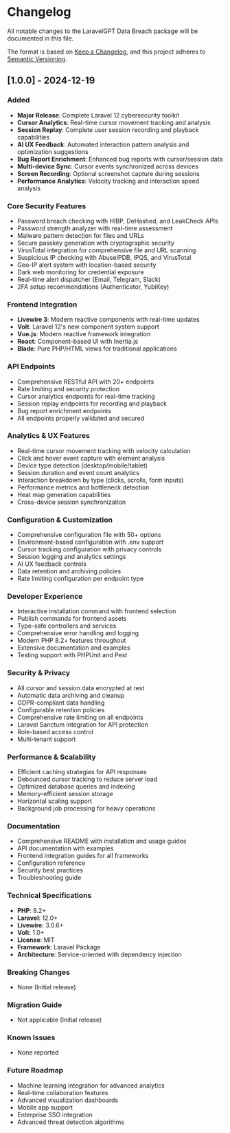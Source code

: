 # Changelog

All notable changes to the LaravelGPT Data Breach package will be documented in this file.

The format is based on [Keep a Changelog](https://keepachangelog.com/en/1.0.0/),
and this project adheres to [Semantic Versioning](https://semver.org/spec/v2.0.0.html).

## [1.0.0] - 2024-12-19

### Added
- **Major Release**: Complete Laravel 12 cybersecurity toolkit
- **Cursor Analytics**: Real-time cursor movement tracking and analysis
- **Session Replay**: Complete user session recording and playback capabilities
- **AI UX Feedback**: Automated interaction pattern analysis and optimization suggestions
- **Bug Report Enrichment**: Enhanced bug reports with cursor/session data
- **Multi-device Sync**: Cursor events synchronized across devices
- **Screen Recording**: Optional screenshot capture during sessions
- **Performance Analytics**: Velocity tracking and interaction speed analysis

### Core Security Features
- Password breach checking with HIBP, DeHashed, and LeakCheck APIs
- Password strength analyzer with real-time assessment
- Malware pattern detection for files and URLs
- Secure passkey generation with cryptographic security
- VirusTotal integration for comprehensive file and URL scanning
- Suspicious IP checking with AbuseIPDB, IPQS, and VirusTotal
- Geo-IP alert system with location-based security
- Dark web monitoring for credential exposure
- Real-time alert dispatcher (Email, Telegram, Slack)
- 2FA setup recommendations (Authenticator, YubiKey)

### Frontend Integration
- **Livewire 3**: Modern reactive components with real-time updates
- **Volt**: Laravel 12's new component system support
- **Vue.js**: Modern reactive framework integration
- **React**: Component-based UI with Inertia.js
- **Blade**: Pure PHP/HTML views for traditional applications

### API Endpoints
- Comprehensive RESTful API with 20+ endpoints
- Rate limiting and security protection
- Cursor analytics endpoints for real-time tracking
- Session replay endpoints for recording and playback
- Bug report enrichment endpoints
- All endpoints properly validated and secured

### Analytics & UX Features
- Real-time cursor movement tracking with velocity calculation
- Click and hover event capture with element analysis
- Device type detection (desktop/mobile/tablet)
- Session duration and event count analytics
- Interaction breakdown by type (clicks, scrolls, form inputs)
- Performance metrics and bottleneck detection
- Heat map generation capabilities
- Cross-device session synchronization

### Configuration & Customization
- Comprehensive configuration file with 50+ options
- Environment-based configuration with .env support
- Cursor tracking configuration with privacy controls
- Session logging and analytics settings
- AI UX feedback controls
- Data retention and archiving policies
- Rate limiting configuration per endpoint type

### Developer Experience
- Interactive installation command with frontend selection
- Publish commands for frontend assets
- Type-safe controllers and services
- Comprehensive error handling and logging
- Modern PHP 8.2+ features throughout
- Extensive documentation and examples
- Testing support with PHPUnit and Pest

### Security & Privacy
- All cursor and session data encrypted at rest
- Automatic data archiving and cleanup
- GDPR-compliant data handling
- Configurable retention policies
- Comprehensive rate limiting on all endpoints
- Laravel Sanctum integration for API protection
- Role-based access control
- Multi-tenant support

### Performance & Scalability
- Efficient caching strategies for API responses
- Debounced cursor tracking to reduce server load
- Optimized database queries and indexing
- Memory-efficient session storage
- Horizontal scaling support
- Background job processing for heavy operations

### Documentation
- Comprehensive README with installation and usage guides
- API documentation with examples
- Frontend integration guides for all frameworks
- Configuration reference
- Security best practices
- Troubleshooting guide

### Technical Specifications
- **PHP**: 8.2+
- **Laravel**: 12.0+
- **Livewire**: 3.0.6+
- **Volt**: 1.0+
- **License**: MIT
- **Framework**: Laravel Package
- **Architecture**: Service-oriented with dependency injection

### Breaking Changes
- None (Initial release)

### Migration Guide
- Not applicable (Initial release)

### Known Issues
- None reported

### Future Roadmap
- Machine learning integration for advanced analytics
- Real-time collaboration features
- Advanced visualization dashboards
- Mobile app support
- Enterprise SSO integration
- Advanced threat detection algorithms 